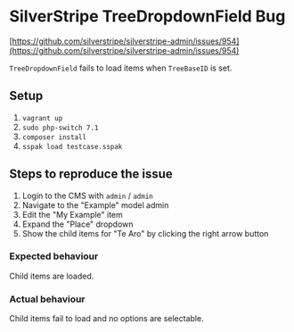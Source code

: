 # SilverStripe TreeDropdownField Bug

[https://github.com/silverstripe/silverstripe-admin/issues/954](https://github.com/silverstripe/silverstripe-admin/issues/954)

`TreeDropdownField` fails to load items when `TreeBaseID` is set.

## Setup

1. `vagrant up`
2. `sudo php-switch 7.1`
3. `composer install`
4. `sspak load testcase.sspak`

## Steps to reproduce the issue

1. Login to the CMS with `admin` / `admin`
2. Navigate to the "Example" model admin
3. Edit the "My Example" item
4. Expand the "Place" dropdown
5. Show the child items for "Te Aro" by clicking the right arrow button

### Expected behaviour

Child items are loaded.

### Actual behaviour

Child items fail to load and no options are selectable.
